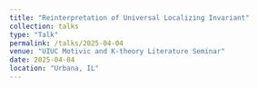 ```yaml
---
title: "Reinterpretation of Universal Localizing Invariant"
collection: talks
type: "Talk"
permalink: /talks/2025-04-04
venue: "UIUC Motivic and K-theory Literature Seminar"
date: 2025-04-04
location: "Urbana, IL"
---
```

